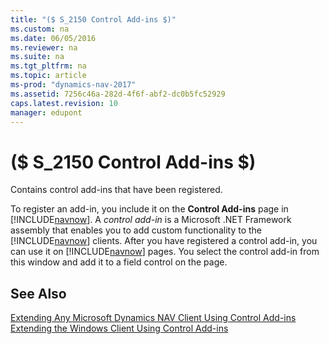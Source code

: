```yaml
---
title: "($ S_2150 Control Add-ins $)"
ms.custom: na
ms.date: 06/05/2016
ms.reviewer: na
ms.suite: na
ms.tgt_pltfrm: na
ms.topic: article
ms-prod: "dynamics-nav-2017"
ms.assetid: 7256c46a-282d-4f6f-abf2-dc0b5fc52929
caps.latest.revision: 10
manager: edupont
---
```

# ($ S_2150 Control Add-ins $)
Contains control add\-ins that have been registered.  

 To register an add\-in, you include it on the **Control Add\-ins** page in [!INCLUDE[navnow](../includes/navnow_md.md)]. A *control add\-in* is a Microsoft .NET Framework assembly that enables you to add custom functionality to the [!INCLUDE[navnow](../includes/navnow_md.md)] clients. After you have registered a control add\-in, you can use it on [!INCLUDE[navnow](../includes/navnow_md.md)] pages. You select the control add\-in from this window and add it to a field control on the page.  

## See Also  
 [Extending Any Microsoft Dynamics NAV Client Using Control Add\-ins](../Extending-Any-Microsoft-Dynamics-NAV-Client-Using-Control-Add-ins.md)   
 [Extending the Windows Client Using Control Add\-ins](../Extending-the-Windows-Client-Using-Control-Add-ins.md)
